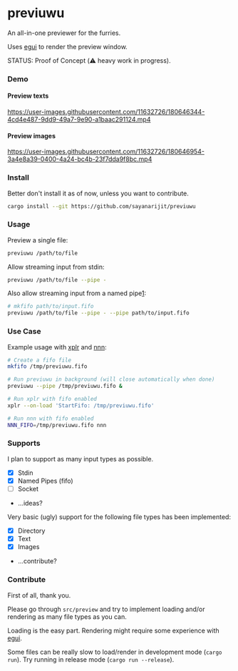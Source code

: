 # previuwu

An all-in-one previewer for the furries.

Uses [egui][3] to render the preview window.

STATUS: Proof of Concept (⚠️ heavy work in progress).

### Demo

#### Preview texts

https://user-images.githubusercontent.com/11632726/180646344-4cd4e487-9dd9-49a7-9e90-a1baac291124.mp4

#### Preview images

https://user-images.githubusercontent.com/11632726/180646954-3a4e8a39-0400-4a24-bc4b-23f7dda9f8bc.mp4

### Install

Better don't install it as of now, unless you want to contribute.

```bash
cargo install --git https://github.com/sayanarijit/previuwu
```

### Usage

Preview a single file:

```bash
previuwu /path/to/file
```

Allow streaming input from stdin:

```bash
previuwu /path/to/file --pipe -
```

Also allow streaming input from a named pipe[1]:

```bash
# mkfifo path/to/input.fifo
previuwu /path/to/file --pipe - --pipe path/to/input.fifo
```

### Use Case

Example usage with [xplr][2] and [nnn][4]:

```bash
# Create a fifo file
mkfifo /tmp/previuwu.fifo

# Run previuwu in background (will close automatically when done)
previuwu --pipe /tmp/previuwu.fifo &

# Run xplr with fifo enabled
xplr --on-load 'StartFifo: /tmp/previuwu.fifo'

# Run nnn with fifo enabled
NNN_FIFO=/tmp/previuwu.fifo nnn
```

### Supports

I plan to support as many input types as possible.

- [x] Stdin
- [x] Named Pipes (fifo)
- [ ] Socket
- ...ideas?

Very basic (ugly) support for the following file types has been implemented:

- [x] Directory
- [x] Text
- [x] Images
- ...contribute?

### Contribute

First of all, thank you.

Please go through `src/preview` and try to implement loading and/or rendering as many file types as you can.

Loading is the easy part. Rendering might require some experience with [egui][3].

Some files can be really slow to load/render in development mode (`cargo run`). Try running in release mode (`cargo run --release`).

[1]: https://man7.org/linux/man-pages/man7/fifo.7.html
[2]: https://xplr.dev
[3]: https://github.com/emilk/egui
[4]: https://github.com/jarun/nnn
